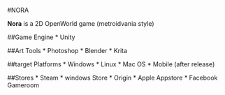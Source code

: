 #NORA

**Nora** is a 2D OpenWorld game (metroidvania style)

##Game Engine
	* Unity

##Art Tools
	* Photoshop
	* Blender
	* Krita

##target Platforms
	* Windows
	* Linux
	* Mac OS
	* Mobile (after release)

##Stores
	* Steam
	* windows Store
	* Origin
	* Apple Appstore
	* Facebook Gameroom